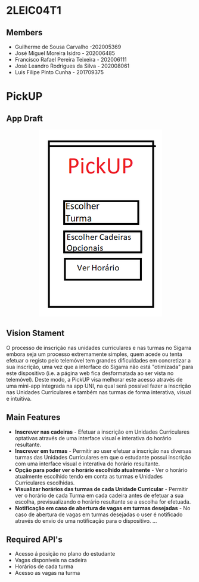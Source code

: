 # 2LEIC04T1

## Members
 - Guilherme de Sousa Carvalho -202005369
 - José Miguel Moreira Isidro - 202006485
 - Francisco Rafael Pereira Teixeira - 202006111
 - José Leandro Rodrigues da Silva - 202008061
 - Luis Filipe Pinto Cunha - 201709375


# PickUP
## App Draft
<p align="center" justify="center">
  <img src="/images/mockup.png"/>
</p>

## Vision Stament
O processo de inscrição nas unidades curriculares e nas turmas no Sigarra embora seja um processo extremamente simples, quem acede ou tenta efetuar o registo pelo telemóvel tem grandes dificuldades em concretizar a sua inscrição, uma vez que a interface do Sigarra não está "otimizada" para este dispositivo (i.e. a página web fica desformatada ao ser vista no telemóvel). Deste modo, a PickUP visa melhorar este acesso através de uma mini-app integrada na app UNI, na qual será possível fazer a inscrição nas Unidades Curriculares e também nas turmas de forma interativa, visual e intuitiva. 

## Main Features
 - <b>Inscrever nas cadeiras</b> - Efetuar a inscrição em Unidades Curriculares optativas através de uma interface visual e interativa do horário resultante. 
 - <b>Inscrever em turmas</b>   - Permitir ao user efetuar a inscrição nas diversas turmas das Unidades Curriculares em que o estudante possui inscrição com uma interface visual e interativa do horário resultante. 
 - <b>Opção para poder ver o horário escolhido atualmente</b> - Ver o horário atualmente escolhido tendo em conta as turmas e Unidades Curriculares escolhidas. 
 - <b>Visualizar horários das turmas de cada Unidade Curricular</b> - Permitir ver o horário de cada Turma em cada cadeira antes de efetuar a sua escolha, previsualizando o horário resultante se a escolha for efetuada. 
 - <b>Notificação em caso de abertura de vagas em turmas desejadas</b> - No caso de abertura de vagas em turmas desejadas o user é notificado através do envio de uma notificação para o dispositivo. 
...

## Required API's
- Acesso á posição no plano do estudante 
- Vagas disponíveis na cadeira  
- Horários de cada turma 
- Acesso as vagas na turma
